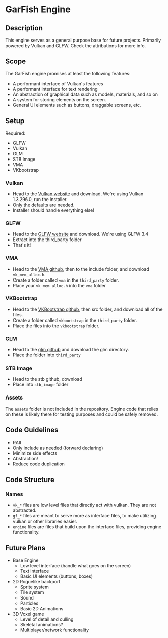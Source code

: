 # GarFish Engine

## Description

This engine serves as a general purpose base for future projects. Primarily powered by Vulkan and GLFW. Check the attributions for more info.

## Scope

The GarFish engine promises at least the following features:
- A performant interface of Vulkan's features
- A performant interface for text rendering
- An abstraction of graphical data such as models, materials, and so on
- A system for storing elements on the screen.
- General UI elements such as buttons, draggable screens, etc.

## Setup

Required:
- GLFW
- Vulkan
- GLM
- STB Image
- VMA
- VKbootstrap

### Vulkan
- Head to the [Vulkan website](https://vulkan.lunarg.com/sdk/home) and download. We're using Vulkan 1.3.296.0, run the installer.
- Only the defaults are needed.
- Installer should handle everything else!

### GLFW
- Head to the [GLFW website](https://www.glfw.org/) and download. We're using GLFW 3.4
- Extract into the third_party folder
- That's it!

### VMA
- Head to the [VMA github](https://github.com/GPUOpen-LibrariesAndSDKs/VulkanMemoryAllocator/tree/master), then to the include folder, and download `vk_mem_alloc.h`.
- Create a folder called `vma` in the `third_party` folder.
- Place your `vk_mem_alloc.h` into the `vma` folder

### VKBootstrap
- Head to the [VKBootstrap github](https://github.com/charles-lunarg/vk-bootstrap), then src folder, and download all of the files.
- Create a folder called `vkbootstrap` in the `third_party` folder.
- Place the files into the `vkbootstrap` folder.

### GLM
- Head to the [glm github](https://github.com/g-truc/glm/tree/master/glm) and download the glm directory.
- Place the folder into `third_party`

### STB Image
- Head to the stb github, download
- Place into `stb_image` folder

### Assets
The `assets` folder is not included in the repository. Engine code that relies on these is likely there 
for testing purposes and could be safely removed.

## Code Guidelines
- RAII
- Only include as needed (forward declaring)
- Minimize side effects
- Abstraction!
- Reduce code duplication

## Code Structure

### Names
- `vk_*` files are low level files that directly act with vulkan. They are not abstracted.
- `gf_*` files are meant to serve more as interface files, to make utilizing vulkan or other libraries easier.
- `engine` files are files that build upon the interface files, providing engine functionality.

## Future Plans
- Base Engine
    - Low level interface (handle what goes on the screen)
	- Text interface
	- Basic UI elements (buttons, boxes)
- 2D Roguelike backport
    - Sprite system
	- Tile system
	- Sound
	- Particles
	- Basic 2D Animations
- 3D Voxel game
    - Level of detail and culling
	- Skeletal animations?
	- Multiplayer/network functionality
